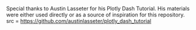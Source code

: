 Special thanks to Austin Lasseter for his Plotly Dash Tutorial. His materials were either used directly or as a source of inspiration for this repository. 
<br>
src = https://github.com/austinlasseter/plotly_dash_tutorial
